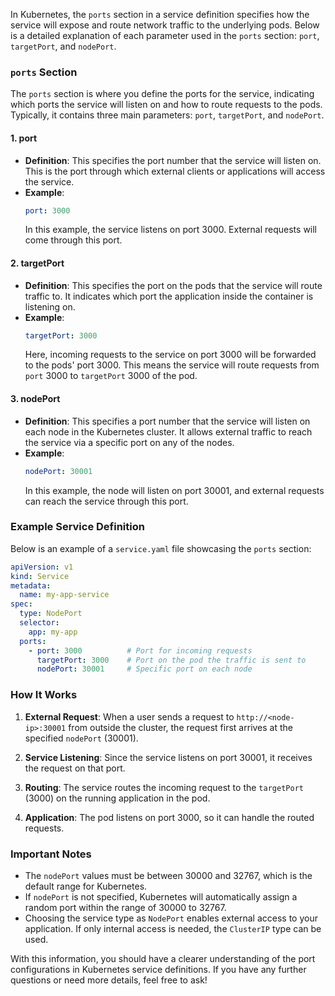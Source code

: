 In Kubernetes, the `ports` section in a service definition specifies how the service will expose and route network traffic to the underlying pods. Below is a detailed explanation of each parameter used in the `ports` section: `port`, `targetPort`, and `nodePort`.

### `ports` Section

The `ports` section is where you define the ports for the service, indicating which ports the service will listen on and how to route requests to the pods. Typically, it contains three main parameters: `port`, `targetPort`, and `nodePort`.

#### 1. **port**

- **Definition**: This specifies the port number that the service will listen on. This is the port through which external clients or applications will access the service.
- **Example**: 
  ```yaml
  port: 3000
  ```
  In this example, the service listens on port 3000. External requests will come through this port.

#### 2. **targetPort**

- **Definition**: This specifies the port on the pods that the service will route traffic to. It indicates which port the application inside the container is listening on.
- **Example**: 
  ```yaml
  targetPort: 3000
  ```
  Here, incoming requests to the service on port 3000 will be forwarded to the pods' port 3000. This means the service will route requests from `port` 3000 to `targetPort` 3000 of the pod.

#### 3. **nodePort**

- **Definition**: This specifies a port number that the service will listen on each node in the Kubernetes cluster. It allows external traffic to reach the service via a specific port on any of the nodes.
- **Example**: 
  ```yaml
  nodePort: 30001
  ```
  In this example, the node will listen on port 30001, and external requests can reach the service through this port.

### Example Service Definition

Below is an example of a `service.yaml` file showcasing the `ports` section:

```yaml
apiVersion: v1
kind: Service
metadata:
  name: my-app-service
spec:
  type: NodePort
  selector:
    app: my-app
  ports:
    - port: 3000          # Port for incoming requests
      targetPort: 3000    # Port on the pod the traffic is sent to
      nodePort: 30001     # Specific port on each node
```

### How It Works

1. **External Request**: When a user sends a request to `http://<node-ip>:30001` from outside the cluster, the request first arrives at the specified `nodePort` (30001).

2. **Service Listening**: Since the service listens on port 30001, it receives the request on that port.

3. **Routing**: The service routes the incoming request to the `targetPort` (3000) on the running application in the pod.

4. **Application**: The pod listens on port 3000, so it can handle the routed requests.

### Important Notes

- The `nodePort` values must be between 30000 and 32767, which is the default range for Kubernetes.
- If `nodePort` is not specified, Kubernetes will automatically assign a random port within the range of 30000 to 32767.
- Choosing the service type as `NodePort` enables external access to your application. If only internal access is needed, the `ClusterIP` type can be used.

With this information, you should have a clearer understanding of the port configurations in Kubernetes service definitions. If you have any further questions or need more details, feel free to ask!
